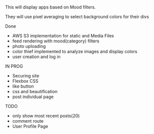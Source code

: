 This will display apps based on Mood filters.

They will use pixel averaging to select background colors for their divs

Done
- AWS S3 implementation for static and Media Files
- feed rendering with mood(category) filters
- photo uploading
- color thief implemented to analyze images and display colors
- user creation and log in

IN PROG
- Securing site
- Flexbox CSS
- like button 
- css and beautification
- post individual page

TODO
- only show most recent posts(20)
- comment route
- User Profile Page
